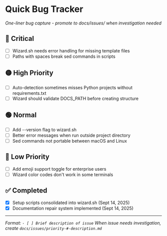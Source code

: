 # Quick Bug Tracker

*One-liner bug capture - promote to docs/issues/ when investigation needed*

## 🔴 Critical
- [ ] Wizard.sh needs error handling for missing template files
- [ ] Paths with spaces break sed commands in scripts

## 🟡 High Priority
- [ ] Auto-detection sometimes misses Python projects without requirements.txt
- [ ] Wizard should validate DOCS_PATH before creating structure

## 🟢 Normal
- [ ] Add --version flag to wizard.sh
- [ ] Better error messages when run outside project directory
- [ ] Sed commands not portable between macOS and Linux

## 🔵 Low Priority
- [ ] Add emoji support toggle for enterprise users
- [ ] Wizard color codes don't work in some terminals

## ✅ Completed
- [x] Setup scripts consolidated into wizard.sh (Sept 14, 2025)
- [x] Documentation repair system implemented (Sept 14, 2025)

---

*Format: `- [ ] Brief description of issue`*
*When issue needs investigation, create `docs/issues/priority-#-description.md`*